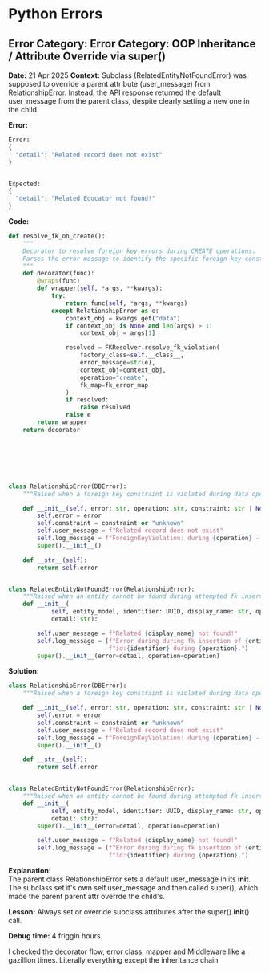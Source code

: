 # Python Errors

###
## Error Category: Error Category: OOP Inheritance / Attribute Override via super()

**Date:** 21 Apr 2025
**Context:** Subclass (RelatedEntityNotFoundError) was supposed to override a parent attribute (user_message) from RelationshipError.
Instead, the API response returned the default user_message from the parent class, despite clearly setting a new one in the child.

**Error:**
```python
Error: 
{
  "detail": "Related record does not exist"
}


Expected: 
{
  "detail": "Related Educator not found!"
}

```

**Code:**
```python
def resolve_fk_on_create():
    """
    Decorator to resolve foreign key errors during CREATE operations.
    Parses the error message to identify the specific foreign key constraint.
    """
    def decorator(func):
        @wraps(func)
        def wrapper(self, *args, **kwargs):
            try:
                return func(self, *args, **kwargs)
            except RelationshipError as e:
                context_obj = kwargs.get("data")
                if context_obj is None and len(args) > 1:
                    context_obj = args[1]

                resolved = FKResolver.resolve_fk_violation(
                    factory_class=self.__class__,
                    error_message=str(e),
                    context_obj=context_obj,
                    operation="create",
                    fk_map=fk_error_map
                )
                if resolved:
                    raise resolved
                raise e
        return wrapper
    return decorator







class RelationshipError(DBError):
    """Raised when a foreign key constraint is violated during data operations"""

    def __init__(self, error: str, operation: str, constraint: str | None = None):
        self.error = error
        self.constraint = constraint or "unknown"
        self.user_message = f"Related record does not exist"
        self.log_message = f"ForeignKeyViolation: during {operation} - {error}"
        super().__init__()

    def __str__(self):
        return self.error


class RelatedEntityNotFoundError(RelationshipError):
    """Raised when an entity cannot be found during attempted fk insertion"""
    def __init__(
            self, entity_model, identifier: UUID, display_name: str, operation: str,
            detail: str):

        self.user_message = f"Related {display_name} not found!"
        self.log_message = (f"Error during during fk insertion of {entity_model} with "
                            f"id:{identifier} during {operation}.")
        super().__init__(error=detail, operation=operation)

```


**Solution:**

```python
class RelationshipError(DBError):
    """Raised when a foreign key constraint is violated during data operations"""

    def __init__(self, error: str, operation: str, constraint: str | None = None):
        self.error = error
        self.constraint = constraint or "unknown"
        self.user_message = f"Related record does not exist"
        self.log_message = f"ForeignKeyViolation: during {operation} - {error}"
        super().__init__()

    def __str__(self):
        return self.error


class RelatedEntityNotFoundError(RelationshipError):
    """Raised when an entity cannot be found during attempted fk insertion"""
    def __init__(
            self, entity_model, identifier: UUID, display_name: str, operation: str,
            detail: str):
        super().__init__(error=detail, operation=operation)

        self.user_message = f"Related {display_name} not found!"
        self.log_message = (f"Error during during fk insertion of {entity_model} with "
                            f"id:{identifier} during {operation}.")
```

**Explanation:**  
The parent class RelationshipError sets a default user_message in its __init__.
The subclass set it's own self.user_message and then called super(), which made the parent parent attr overrde the child's.

**Lesson:** 
Always set or override subclass attributes after the super().__init__() call.



**Debug time:** 4 friggin hours.

I checked the decorator flow, error class, mapper and Middleware like a gazillion times. Literally everything except the inheritance chain

